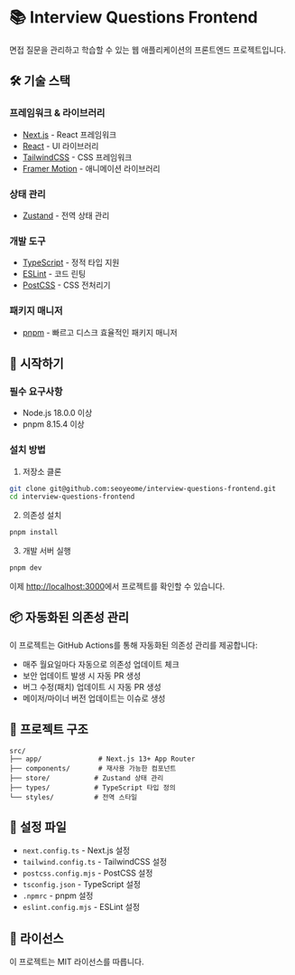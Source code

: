 # 📚 Interview Questions Frontend

면접 질문을 관리하고 학습할 수 있는 웹 애플리케이션의 프론트엔드 프로젝트입니다.

## 🛠 기술 스택

### 프레임워크 & 라이브러리
- [Next.js](https://nextjs.org/) - React 프레임워크
- [React](https://reactjs.org/) - UI 라이브러리
- [TailwindCSS](https://tailwindcss.com/) - CSS 프레임워크
- [Framer Motion](https://www.framer.com/motion/) - 애니메이션 라이브러리

### 상태 관리
- [Zustand](https://zustand-demo.pmnd.rs/) - 전역 상태 관리

### 개발 도구
- [TypeScript](https://www.typescriptlang.org/) - 정적 타입 지원
- [ESLint](https://eslint.org/) - 코드 린팅
- [PostCSS](https://postcss.org/) - CSS 전처리기

### 패키지 매니저
- [pnpm](https://pnpm.io/) - 빠르고 디스크 효율적인 패키지 매니저

## 🚀 시작하기

### 필수 요구사항
- Node.js 18.0.0 이상
- pnpm 8.15.4 이상

### 설치 방법

1. 저장소 클론
```bash
git clone git@github.com:seoyeome/interview-questions-frontend.git
cd interview-questions-frontend
```

2. 의존성 설치
```bash
pnpm install
```

3. 개발 서버 실행
```bash
pnpm dev
```

이제 [http://localhost:3000](http://localhost:3000)에서 프로젝트를 확인할 수 있습니다.

## 📦 자동화된 의존성 관리

이 프로젝트는 GitHub Actions를 통해 자동화된 의존성 관리를 제공합니다:

- 매주 월요일마다 자동으로 의존성 업데이트 체크
- 보안 업데이트 발생 시 자동 PR 생성
- 버그 수정(패치) 업데이트 시 자동 PR 생성
- 메이저/마이너 버전 업데이트는 이슈로 생성

## 📁 프로젝트 구조

```
src/
├── app/              # Next.js 13+ App Router
├── components/       # 재사용 가능한 컴포넌트
├── store/           # Zustand 상태 관리
├── types/           # TypeScript 타입 정의
└── styles/          # 전역 스타일
```

## 🔧 설정 파일

- `next.config.ts` - Next.js 설정
- `tailwind.config.ts` - TailwindCSS 설정
- `postcss.config.mjs` - PostCSS 설정
- `tsconfig.json` - TypeScript 설정
- `.npmrc` - pnpm 설정
- `eslint.config.mjs` - ESLint 설정

## 📝 라이선스

이 프로젝트는 MIT 라이선스를 따릅니다.
